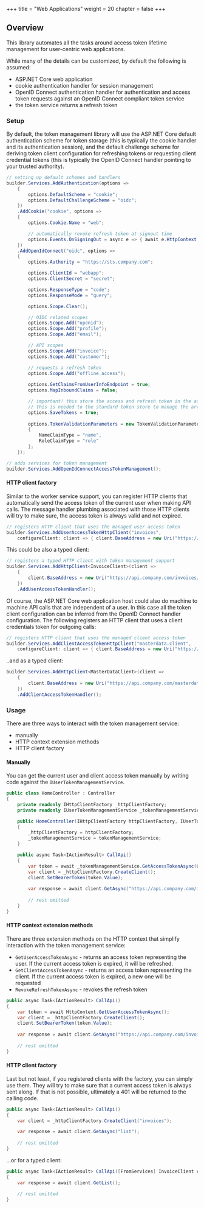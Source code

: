 +++
title = "Web Applications"
weight = 20
chapter = false
+++

## Overview

This library automates all the tasks around access token lifetime management for user-centric web applications.

While many of the details can be customized, by default the following is assumed:

* ASP.NET Core web application
* cookie authentication handler for session management
* OpenID Connect authentication handler for authentication and access token requests against an OpenID Connect compliant token service
* the token service returns a refresh token

### Setup

By default, the token management library will use the ASP.NET Core default authentication scheme for token storage (this is typically the cookie handler and its authentication session), and the default challenge scheme for deriving token client configuration for refreshing tokens or requesting client credential tokens (this is typically the OpenID Connect handler pointing to your trusted authority).

```cs
// setting up default schemes and handlers
builder.Services.AddAuthentication(options =>
    {
        options.DefaultScheme = "cookie";
        options.DefaultChallengeScheme = "oidc";
    })
    .AddCookie("cookie", options =>
    {
        options.Cookie.Name = "web";

        // automatically revoke refresh token at signout time
        options.Events.OnSigningOut = async e => { await e.HttpContext.RevokeRefreshTokenAsync(); };
    })
    .AddOpenIdConnect("oidc", options =>
    {
        options.Authority = "https://sts.company.com";

        options.ClientId = "webapp";
        options.ClientSecret = "secret";

        options.ResponseType = "code";
        options.ResponseMode = "query";

        options.Scope.Clear();

        // OIDC related scopes
        options.Scope.Add("openid");
        options.Scope.Add("profile");
        options.Scope.Add("email");

        // API scopes
        options.Scope.Add("invoice");
        options.Scope.Add("customer");

        // requests a refresh token
        options.Scope.Add("offline_access");
        
        options.GetClaimsFromUserInfoEndpoint = true;
        options.MapInboundClaims = false;

        // important! this store the access and refresh token in the authentication session
        // this is needed to the standard token store to manage the artefacts
        options.SaveTokens = true;
        
        options.TokenValidationParameters = new TokenValidationParameters
        {
            NameClaimType = "name",
            RoleClaimType = "role"
        };
    });

// adds services for token management
builder.Services.AddOpenIdConnectAccessTokenManagement();

```

#### HTTP client factory

Similar to the worker service support, you can register HTTP clients that automatically send the access token of the current user when making API calls. The message handler plumbing associated with those HTTP clients will try to make sure, the access token is always valid and not expired.

```cs
// registers HTTP client that uses the managed user access token
builder.Services.AddUserAccessTokenHttpClient("invoices",
    configureClient: client => { client.BaseAddress = new Uri("https://api.company.com/invoices/"); });
```

This could be also a typed client:

```cs
// registers a typed HTTP client with token management support
builder.Services.AddHttpClient<InvoiceClient>(client =>
    {
        client.BaseAddress = new Uri("https://api.company.com/invoices/");
    })
    .AddUserAccessTokenHandler();
```

Of course, the ASP.NET Core web application host could also do machine to machine API calls that are independent of a user. In this case all the token client configuration can be inferred from the OpenID Connect handler configuration. The following registers an HTTP client that uses a client credentials token for outgoing calls:

```cs
// registers HTTP client that uses the managed client access token
builder.Services.AddClientAccessTokenHttpClient("masterdata.client",
    configureClient: client => { client.BaseAddress = new Uri("https://api.company.com/masterdata/"); });
```

..and as a typed client:

```cs
builder.Services.AddHttpClient<MasterDataClient>(client =>
    {
        client.BaseAddress = new Uri("https://api.company.com/masterdata/");
    })
    .AddClientAccessTokenHandler();
```

### Usage

There are three ways to interact with the token management service:

* manually
* HTTP context extension methods
* HTTP client factory

#### Manually

You can get the current user and client access token manually by writing code against the `IUserTokenManagementService`.

```cs
public class HomeController : Controller
{
    private readonly IHttpClientFactory _httpClientFactory;
    private readonly IUserTokenManagementService _tokenManagementService;

    public HomeController(IHttpClientFactory httpClientFactory, IUserTokenManagementService tokenManagementService)
    {
        _httpClientFactory = httpClientFactory;
        _tokenManagementService = tokenManagementService;
    }

    public async Task<IActionResult> CallApi()
    {
        var token = await _tokenManagementService.GetAccessTokenAsync(User);
        var client = _httpClientFactory.CreateClient();
        client.SetBearerToken(token.Value);
            
        var response = await client.GetAsync("https://api.company.com/invoices");
        
        // rest omitted
    }
}
```

#### HTTP context extension methods

There are three extension methods on the HTTP context that simplify interaction with the token management service:

* `GetUserAccessTokenAsync` - returns an access token representing the user. If the current access token is expired, it will be refreshed.
* `GetClientAccessTokenAsync` - returns an access token representing the client. If the current access token is expired, a new one will be requested
* `RevokeRefreshTokenAsync` - revokes the refresh token

```cs
public async Task<IActionResult> CallApi()
{
    var token = await HttpContext.GetUserAccessTokenAsync();
    var client = _httpClientFactory.CreateClient();
    client.SetBearerToken(token.Value);
        
    var response = await client.GetAsync("https://api.company.com/invoices");
    
    // rest omitted
}
```

#### HTTP client factory

Last but not least, if you registered clients with the factory, you can simply use them. They will try to make sure that a current access token is always sent along. If that is not possible, ultimately a 401 will be returned to the calling code.

```cs
public async Task<IActionResult> CallApi()
{
    var client = _httpClientFactory.CreateClient("invoices");

    var response = await client.GetAsync("list");
    
    // rest omitted
}
```

...or for a typed client:

```cs
public async Task<IActionResult> CallApi([FromServices] InvoiceClient client)
{
    var response = await client.GetList();
    
    // rest omitted
}
```